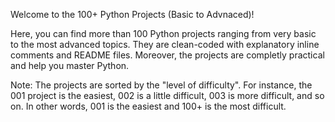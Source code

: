 Welcome to the 100+ Python Projects (Basic to Advnaced)!

Here, you can find more than 100 Python projects ranging from very basic to the most advanced topics. They are clean-coded with explanatory inline comments and README files. Moreover, the projects are completly practical and help you master Python.


Note: The projects are sorted by the "level of difficulty". For instance, the 001 project is the easiest, 002 is a little difficult, 003 is more difficult, and so on. In other words, 001 is the easiest and 100+ is the most difficult.